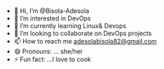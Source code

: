 - 👋 Hi, I’m @Bisola-Adesola
- 👀 I’m interested in DevOps
- 🌱 I’m currently learning Linux& Devops
- 💞️ I’m looking to collaborate on DevOps projects
- 📫 How to reach me adesolabisola82@gmail.com
- 😄 Pronouns: ... she/her
- ⚡ Fun fact: ...I love to cook

<!---
Bisola-Adesola/Bisola-Adesola is a ✨ special ✨ repository because its `README.md` (this file) appears on your GitHub profile.
You can click the Preview link to take a look at your changes.
--->
